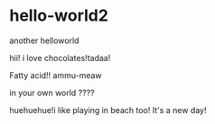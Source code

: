 # hello-world2
another helloworld

hii! i love chocolates!tadaa!


Fatty acid!!
ammu-meaw

in your own world ????

huehuehue!i like playing in beach too!
It's a new day!

